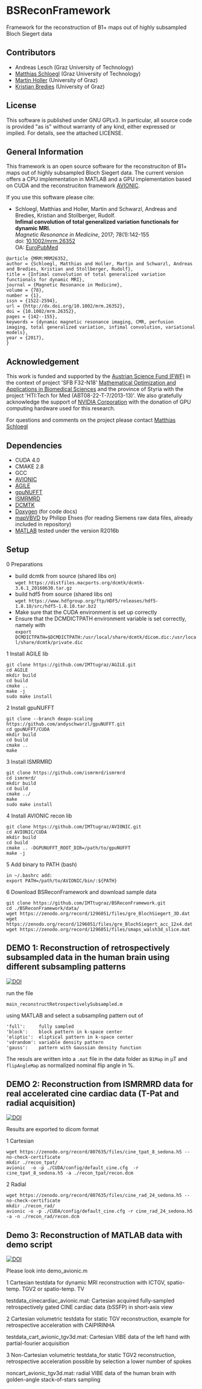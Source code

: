 # BSReconFramework
Framework for the reconstruction of B1+ maps out of highly subsampled Bloch Siegert data

## Contributors
* Andreas Lesch (Graz University of Technology)
* [Matthias Schloegl](http://www.tugraz.at/institute/imt/people/schloegl/) (Graz University of Technology)
* [Martin Holler](http://imsc.uni-graz.at/hollerm) (University of Graz) 
* [Kristian Bredies](http://imsc.uni-graz.at/bredies) (University of Graz) 

## License
This software is published under GNU GPLv3. In particular, all source code is provided "as is" without warranty of any kind, either expressed or implied. For details, see the attached LICENSE.

## General Information
This framework is an open source software for the reconstruciton of B1+ maps out of highly subsampled Bloch Siegert data. The current version offers a CPU implementation in MATLAB
and a GPU implementation based on CUDA and the reconstruciton framework [AVIONIC](https://github.com/IMTtugraz/AVIONIC.git). 

If you use this software please cite:
* Schloegl, Matthias and Holler, Martin and Schwarzl, Andreas and Bredies, Kristian and Stollberger, Rudolf. <br>
  __Infimal convolution of total generalized variation functionals for dynamic MRI.__<br>
  _Magnetic Resonance in Medicine_, 2017; 78(1):142-155<br>
  doi: [10.1002/mrm.26352](http://onlinelibrary.wiley.com/doi/10.1002/mrm.26352/full) <br>
  OA: [EuroPubMed](http://europepmc.org/articles/PMC5553112)

```
@article {MRM:MRM26352,
author = {Schloegl, Matthias and Holler, Martin and Schwarzl, Andreas and Bredies, Kristian and Stollberger, Rudolf},
title = {Infimal convolution of total generalized variation functionals for dynamic MRI},
journal = {Magnetic Resonance in Medicine},
volume = {78},
number = {1},
issn = {1522-2594},
url = {http://dx.doi.org/10.1002/mrm.26352},
doi = {10.1002/mrm.26352},
pages = {142--155},
keywords = {dynamic magnetic resonance imaging, CMR, perfusion imaging, total generalized variation, infimal convolution, variational models},
year = {2017},
}
```


## Acknowledgement
This work is funded and supported by the [Austrian Science Fund (FWF)](http://fwf.ac.at) in the context of project 'SFB F32-N18' [Mathematical Optimization and Applications in Biomedical Sciences](http://imsc.uni-graz.at/mobis/)
and the province of Styria with the project 'HTI:Tech for Med (ABT08-22-T-7/2013-13)'. We also gratefully acknowledge the support of [NVIDIA Corporation](http://nvidia.com) with the donation 
of GPU computing hardware used for this research.

For questions and comments on the project please contact [Matthias Schloegl](mailto:matthias.schloegl@tugraz.at)
## Dependencies
* CUDA 4.0
* CMAKE 2.8
* GCC
* [AVIONIC](https://github.com/IMTtugraz/AVIONIC.git)
* [AGILE](https://github.com/IMTtugraz/AGILE.git)
* [gpuNUFFT](https://github.com/andyschwarzl/gpuNUFFT)
* [ISMRMRD](https://github.com/ismrmrd/ismrmrd)
* [DCMTK](http://dicom.offis.de/dcmtk.php.de)
* [Doxygen](http://www.stack.nl/~dimitri/doxygen/) (for code docs)
* [mapVBVD](https://github.com/cjohnevans/Gannet2.0/blob/master/mapVBVD.m) by Philipp Ehses (for reading Siemens raw data files, already included in repository)
* [MATLAB](https://www.mathworks.com/products/matlab.html) tested under the version R2016b

## Setup
0 Preparations
* build dcmtk from source (shared libs on) <br>
 `wget https://distfiles.macports.org/dcmtk/dcmtk-3.6.1_20160630.tar.gz`
* build hdf5 from source (shared libs on) <br>
 `wget https://www.hdfgroup.org/ftp/HDF5/releases/hdf5-1.8.10/src/hdf5-1.8.10.tar.bz2`
* Make sure that the CUDA environment is set up correctly 
* Ensure that the DCMDICTPATH environment variable is set correctly, namely with <br>
  `export DCMDICTPATH=$DCMDICTPATH:/usr/local/share/dcmtk/dicom.dic:/usr/local/share/dcmtk/private.dic`

1 Install AGILE lib 
```
git clone https://github.com/IMTtugraz/AGILE.git
cd AGILE
mkdir build
cd build
cmake ..
make -j 
sudo make install
``` 

2 Install gpuNUFFT 
```
git clone --branch deapo-scaling https://github.com/andyschwarzl/gpuNUFFT.git
cd gpuNUFFT/CUDA
mkdir build
cd build
cmake ..
make
``` 

3 Install ISMRMRD 
```
git clone https://github.com/ismrmrd/ismrmrd
cd ismrmrd/
mkdir build
cd build
cmake ../
make
sudo make install
``` 

4 Install AVIONIC recon lib
```
git clone https://github.com/IMTtugraz/AVIONIC.git
cd AVIONIC/CUDA
mkdir build
cd build
cmake .. -DGPUNUFFT_ROOT_DIR=/path/to/gpuNUFFT
make -j 
```

5 Add binary to PATH (bash)
```
in ~/.bashrc add:
export PATH=/path/to/AVIONIC/bin/:${PATH} 
```

6 Download BSReconFramework and download sample data
```
git clone https://github.com/IMTtugraz/BSReconFramework.git
cd ./BSReconFramework/data/
wget https://zenodo.org/record/1296051/files/gre_BlochSiegert_3D.dat
wget https://zenodo.org/record/1296051/files/gre_BlochSiegert_acc_12x4.dat
wget https://zenodo.org/record/1296051/files/smaps_walsh3d_slice.mat
```


## DEMO 1: Reconstruction of retrospectively subsampled data in the human brain using different subsampling patterns


[![DOI](https://zenodo.org/badge/DOI/10.5281/zenodo.1296051.svg)](https://doi.org/10.5281/zenodo.1296051)
 
run the file 

```
main_reconstructRetrospectivelySubsampled.m 
```

using MATLAB and select a subsampling pattern out of 

```
'full':     fully sampled
'block':    block pattern in k-space center
'eliptic':  eliptical pattern in k-space center
'vdrandom': variable density pattern
'gauss':    pattern with Gaussian density function
```

The resuls are written into a ``.mat`` file in the data folder as ``B1Map`` in µT and ``flipAngleMap`` as normalized nominal flip angle in %.


## DEMO 2: Reconstruction from ISMRMRD data for real accelerated cine cardiac data (T-Pat and radial acquisition)


[![DOI](https://zenodo.org/badge/DOI/10.5281/zenodo.807635.svg)](https://doi.org/10.5281/zenodo.807635)

Results are exported to dicom format

1 Cartesian
```
wget https://zenodo.org/record/807635/files/cine_tpat_8_sedona.h5 --no-check-certificate
mkdir ./recon_tpat/
avionic  -o -p ./CUDA/config/default_cine.cfg  -r cine_tpat_8_sedona.h5 -a ./recon_tpat/recon.dcm
```

2 Radial
```
wget https://zenodo.org/record/807635/files/cine_rad_24_sedona.h5 --no-check-certificate
mkdir ./recon_rad/
avionic -o -p ./CUDA/config/default_cine.cfg -r cine_rad_24_sedona.h5 -a -n ./recon_rad/recon.dcm
```

## Demo 3: Reconstruction of MATLAB data with demo script 


[![DOI](https://zenodo.org/badge/DOI/10.5281/zenodo.815385.svg)](https://doi.org/10.5281/zenodo.815385)

Please look into demo_avionic.m

1 Cartesian testdata for dynamic MRI reconstruction with ICTGV, spatio-temp. TGV2 or spatio-temp. TV

testdata_cinecardiac_avionic.mat: Cartesian acquired fully-sampled retrospectively gated CINE cardiac data (bSSFP) in short-axis view

 
2 Cartesian volumetric testdata for static TGV reconstruction, example for retrospective acceleration with CAIPIRINHA

testdata_cart_avionic_tgv3d.mat: Cartesian VIBE data of the left hand with partial-fourier acquisition

 
3 Non-Cartesian volumetric testdata_for static TGV2 reconstruction, retrospective acceleration possible by selection a lower number of spokes

noncart_avionic_tgv3d.mat: radial VIBE data of the human brain with golden-angle stack-of-stars sampling 

